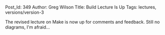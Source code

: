 Post_Id: 349
Author: Greg Wilson
Title: Build Lecture Is Up
Tags: lectures, versions/version-3

<p>The revised lecture on Make is now up for comments and feedback.  Still no diagrams, I'm afraid...</p>
